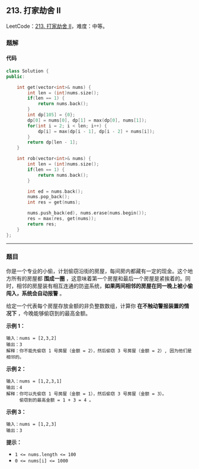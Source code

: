 ## 213. 打家劫舍 II

LeetCode：[213. 打家劫舍 II](https://leetcode.cn/problems/house-robber-ii/)，难度：中等。

### 题解

#### 代码

```c++
class Solution {
public:

    int get(vector<int>& nums) {
        int len = (int)nums.size();
        if(len == 1) {
            return nums.back();
        }
        int dp[105] = {0};
        dp[0] = nums[0], dp[1] = max(dp[0], nums[1]);
        for(int i = 2; i < len; i++) {
            dp[i] = max(dp[i - 1], dp[i - 2] + nums[i]);
        }
        return dp[len - 1];
    }

    int rob(vector<int>& nums) {
        int len = (int)nums.size();
        if(len == 1) {
            return nums.back();
        }

        int ed = nums.back();
        nums.pop_back();
        int res = get(nums);

        nums.push_back(ed), nums.erase(nums.begin());
        res = max(res, get(nums));
        return res;
    }
};
```



---



### 题目

你是一个专业的小偷，计划偷窃沿街的房屋，每间房内都藏有一定的现金。这个地方所有的房屋都 **围成一圈** ，这意味着第一个房屋和最后一个房屋是紧挨着的。同时，相邻的房屋装有相互连通的防盗系统，**如果两间相邻的房屋在同一晚上被小偷闯入，系统会自动报警** 。

给定一个代表每个房屋存放金额的非负整数数组，计算你 **在不触动警报装置的情况下** ，今晚能够偷窃到的最高金额。

 

**示例 1：**

```
输入：nums = [2,3,2]
输出：3
解释：你不能先偷窃 1 号房屋（金额 = 2），然后偷窃 3 号房屋（金额 = 2）, 因为他们是相邻的。
```

**示例 2：**

```
输入：nums = [1,2,3,1]
输出：4
解释：你可以先偷窃 1 号房屋（金额 = 1），然后偷窃 3 号房屋（金额 = 3）。
     偷窃到的最高金额 = 1 + 3 = 4 。
```

**示例 3：**

```
输入：nums = [1,2,3]
输出：3
```

 

**提示：**

- `1 <= nums.length <= 100`
- `0 <= nums[i] <= 1000`


